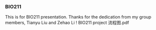 ### BIO211
This is for BIO211 presentation. Thanks for the dedication from my group members, Tianyu Liu and Zehao Li ! 
BIO211 project 流程图.pdf